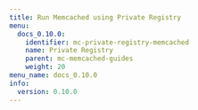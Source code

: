 ```yaml
---
title: Run Memcached using Private Registry
menu:
  docs_0.10.0:
    identifier: mc-private-registry-memcached
    name: Private Registry
    parent: mc-memcached-guides
    weight: 20
menu_name: docs_0.10.0
info:
  version: 0.10.0
---
```


